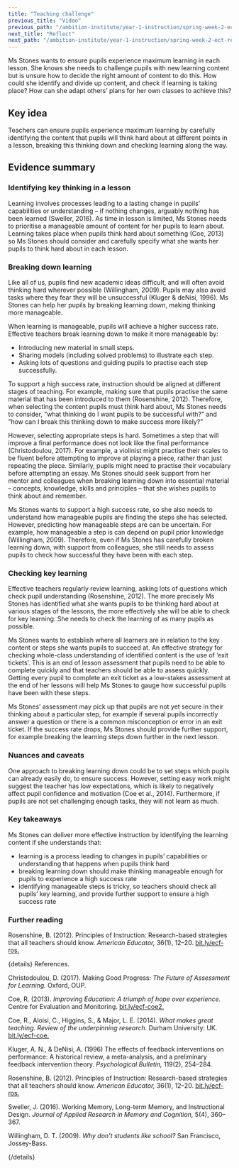 ```yaml
---
title: "Teaching challenge"
previous_title: "Video"
previous_path: "/ambition-institute/year-1-instruction/spring-week-2-ect-video"
next_title: "Reflect"
next_path: "/ambition-institute/year-1-instruction/spring-week-2-ect-reflect"
---
```


Ms Stones wants to ensure pupils experience maximum learning in each lesson. She knows she needs to challenge pupils with new learning content but is unsure how to decide the right amount of content to do this. How could she identify and divide up content, and check if learning is taking place? How can she adapt others’ plans for her own classes to achieve this?

## Key idea

Teachers can ensure pupils experience maximum learning by carefully identifying the content that pupils will think hard about at different points in a lesson, breaking this thinking down and checking learning along the way.

## Evidence summary

### Identifying key thinking in a lesson

Learning involves processes leading to a lasting change in pupils’ capabilities or understanding – if nothing changes, arguably nothing has been learned (Sweller, 2016). As time in lesson is limited, Ms Stones needs to prioritise a manageable amount of content for her pupils to learn about. Learning takes place when pupils think hard about something (Coe, 2013) so Ms Stones should consider and carefully specify what she wants her pupils to think hard about in each lesson.

### Breaking down learning

Like all of us, pupils find new academic ideas difficult, and will often avoid thinking hard wherever possible (Willingham, 2009). Pupils may also avoid tasks where they fear they will be unsuccessful (Kluger & deNisi, 1996). Ms Stones can help her pupils by breaking learning down, making thinking more manageable.

When learning is manageable, pupils will achieve a higher success rate. Effective teachers break learning down to make it more manageable by:

- Introducing new material in small steps.
- Sharing models (including solved problems) to illustrate each step.
- Asking lots of questions and guiding pupils to practise each step successfully.

To support a high success rate, instruction should be aligned at different stages of teaching. For example, making sure that pupils practise the same material that has been introduced to them (Rosenshine, 2012). Therefore, when selecting the content pupils must think hard about, Ms Stones needs to consider, ”what thinking do I want pupils to be successful with?” and ”how can I break this thinking down to make success more likely?”

However, selecting appropriate steps is hard. Sometimes a step that will improve a final performance does not look like the final performance (Christodoulou, 2017). For example, a violinist might practise their scales to be fluent before attempting to improve at playing a piece, rather than just repeating the piece. Similarly, pupils might need to practise their vocabulary before attempting an essay. Ms Stones should seek support from her mentor and colleagues when breaking learning down into essential material – concepts, knowledge, skills and principles – that she wishes pupils to think about and remember.

Ms Stones wants to support a high success rate, so she also needs to understand how manageable pupils are finding the steps she has selected. However, predicting how manageable steps are can be uncertain. For example, how manageable a step is can depend on pupil prior knowledge (Willingham, 2009). Therefore, even if Ms Stones has carefully broken learning down, with support from colleagues, she still needs to assess pupils to check how successful they have been with each step.

### Checking key learning

Effective teachers regularly review learning, asking lots of questions which check pupil understanding (Rosenshine, 2012). The more precisely Ms Stones has identified what she wants pupils to be thinking hard about at various stages of the lessons, the more effectively she will be able to check for key learning. She needs to check the learning of as many pupils as possible.

Ms Stones wants to establish where all learners are in relation to the key content or steps she wants pupils to succeed at. An effective strategy for checking whole-class understanding of identified content is the use of ‘exit tickets’. This is an end of lesson assessment that pupils need to be able to complete quickly and that teachers should be able to assess quickly. Getting every pupil to complete an exit ticket as a low-stakes assessment at the end of her lessons will help Ms Stones to gauge how successful pupils have been with these steps.

Ms Stones’ assessment may pick up that pupils are not yet secure in their thinking about a particular step, for example if several pupils incorrectly answer a question or there is a common misconception or error in an exit ticket. If the success rate drops, Ms Stones should provide further support, for example breaking the learning steps down further in the next lesson.

### Nuances and caveats

One approach to breaking learning down could be to set steps which pupils can already easily do, to ensure success. However, setting easy work might suggest the teacher has low expectations, which is likely to negatively affect pupil confidence and motivation (Coe et al., 2014). Furthermore, if pupils are not set challenging enough tasks, they will not learn as much.

### Key takeaways

Ms Stones can deliver more effective instruction by identifying the learning content
if she understands that:

- learning is a process leading to changes in pupils’ capabilities or understanding that happens when pupils think hard
- breaking learning down should make thinking manageable enough for pupils to experience a high success rate
- identifying manageable steps is tricky, so teachers should check all pupils’ key learning, and provide further support to ensure a high success rate

### Further reading

Rosenshine, B. (2012). Principles of Instruction: Research-based strategies that all teachers should know. _American Educator,_ 36(1), 12–20. [bit.ly/ecf-ros.](http://bit.ly/ecf-ros.)

{details}
References.

Christodoulou, D. (2017). Making Good Progress: _The Future of Assessment for Learning._ Oxford, OUP.

Coe, R. (2013). _Improving Education: A triumph of hope over experience._ Centre for Evaluation and Monitoring. <a href="http://bit.ly/ecf-coe2." target="_blank" rel="noopener">bit.ly/ecf-coe2.</a>

Coe, R., Aloisi, C., Higgins, S., &amp; Major, L. E. (2014). _What makes great teaching. Review of the underpinning research._ Durham University: UK. <a href="http://bit.ly/ecf-coe." target="_blank" rel="noopener">bit.ly/ecf-coe.</a>

Kluger, A. N., &amp; DeNisi, A. (1996) The effects of feedback interventions on performance: A historical review, a meta-analysis, and a preliminary feedback intervention theory. _Psychological Bulletin,_ 119(2), 254–284.

Rosenshine, B. (2012). Principles of Instruction: Research-based strategies that all teachers should know. _American Educator,_ 36(1), 12–20. <a href="http://bit.ly/ecf-ros." target="_blank" rel="noopener">bit.ly/ecf-ros.</a>

Sweller, J. (2016). Working Memory, Long-term Memory, and Instructional Design. _Journal of Applied Research in Memory and Cognition,_ 5(4), 360–367.

Willingham, D. T. (2009). _Why don’t students like school?_ San Francisco, Jossey-Bass.

{/details}
